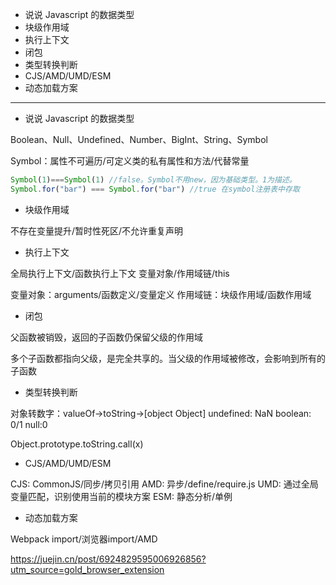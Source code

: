 * 说说 Javascript 的数据类型
* 块级作用域
* 执行上下文
* 闭包
* 类型转换判断
* CJS/AMD/UMD/ESM
* 动态加载方案

---

* 说说 Javascript 的数据类型

Boolean、Null、Undefined、Number、BigInt、String、Symbol

Symbol：属性不可遍历/可定义类的私有属性和方法/代替常量

```js
Symbol(1)===Symbol(1) //false。Symbol不用new，因为基础类型。1为描述。
Symbol.for("bar") === Symbol.for("bar") //true 在symbol注册表中存取
```

* 块级作用域

不存在变量提升/暂时性死区/不允许重复声明

* 执行上下文

全局执行上下文/函数执行上下文
变量对象/作用域链/this

变量对象：arguments/函数定义/变量定义
作用域链：块级作用域/函数作用域

* 闭包

父函数被销毁，返回的子函数仍保留父级的作用域

多个子函数都指向父级，是完全共享的。当父级的作用域被修改，会影响到所有的子函数

* 类型转换判断

对象转数字：valueOf->toString->[object Object]
undefined: NaN
boolean: 0/1
null:0

Object.prototype.toString.call(x)

* CJS/AMD/UMD/ESM

CJS: CommonJS/同步/拷贝引用
AMD: 异步/define/require.js
UMD: 通过全局变量匹配，识别使用当前的模块方案
ESM: 静态分析/单例

* 动态加载方案

Webpack import/浏览器import/AMD

https://juejin.cn/post/6924829595006926856?utm_source=gold_browser_extension